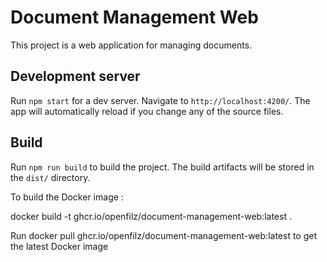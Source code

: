 # Document Management Web

This project is a web application for managing documents.

## Development server

Run `npm start` for a dev server. Navigate to `http://localhost:4200/`. The app will automatically reload if you change any of the source files.

## Build

Run `npm run build` to build the project. The build artifacts will be stored in the `dist/` directory.

To build the Docker image :

docker build -t ghcr.io/openfilz/document-management-web:latest .



Run docker pull ghcr.io/openfilz/document-management-web:latest to get the latest Docker image